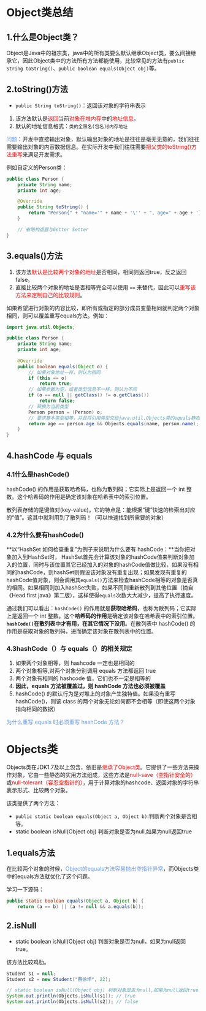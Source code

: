 <!-- toc -->

# Object类总结

## 1.什么是Object类？

Object是Java中的祖宗类，java中的所有类要么默认继承Object类，要么间接继承它，因此Object类中的方法所有方法都能使用，比较常见的方法有`public String toString()`、`public boolean equals(Object obj)`等。

## 2.toString()方法

- `public String toString()`：返回该对象的字符串表示

1. 该方法默认是<font color='red'>返回</font>当前<font color='red'>对象在</font><font color='red'>堆内存</font>中的<font color='red'>地址信息</font>，
2. 默认的地址信息格式：`类的全限名(包名)@内存地址`

<font color='cornflowerblue'>问题</font>：开发中直接输出对象，默认输出对象的地址是往往是毫无无意的，我们往往需要输出对象的内容数据信息。在实际开发中我们往往需要<font color='red'>把父类的toString()方法重写</font>来满足开发需求。

例如自定义的Person类：

```java
public class Person {  
    private String name;
    private int age;

    @Override
    public String toString() {
        return "Person{" + "name='" + name + '\'' + ", age=" + age + '}';
    }

    // 省略构造器与Getter Setter
}
```



## 3.equals()方法

1. 该方法<font color='red'>默认是比较两个对象的地址</font>是否相同，相同则返回true，反之返回false。
2. 直接比较两个对象的地址是否相等完全可以使用 `==` 来替代，因此可以<font color='red'>重写该方法来定制自己的比较规则</font>。

如果希望进行对象的内容比较，即所有或指定的部分成员变量相同就判定两个对象相同，则可以覆盖重写equals方法。例如：

```java
import java.util.Objects;

public class Person {	
	private String name;
	private int age;
	
    @Override
    public boolean equals(Object o) {
        // 如果对象地址一样，则认为相同
        if (this == o)
            return true;
        // 如果参数为空，或者类型信息不一样，则认为不同
        if (o == null || getClass() != o.getClass())
            return false;
        // 转换为当前类型
        Person person = (Person) o;
        // 要求基本类型相等，并且将引用类型交给java.util.Objects类的equals静态方法取用结果
        return age == person.age && Objects.equals(name, person.name);
    }
}
```

## 4.hashCode 与 equals

### 4.1什么是hashCode()

hashCode() 的作用是获取哈希码，也称为散列码；它实际上是返回一个 int 整数。这个哈希码的作用是确定该对象在哈希表中的索引位置。

散列表存储的是键值对(key-value)，它的特点是：能根据“键”快速的检索出对应的“值”。这其中就利用到了散列码！（可以快速找到所需要的对象）

### 4.2为什么要有hashCode()

**以“HashSet 如何检查重复”为例子来说明为什么要有 hashCode：**当你把对象加入到HashSet时， HashSet首先会计算该对象的hashCode值来判断对象加入的位置，同时与该位置其它已经加入的对象的hashCode值做比较，如果没有相同的hashCode，则hashSet则假设该对象没有重复出现；如果发现有重复的hashCode值对象，则会调用其`equals()`方法来检查hashCode相等的对象是否真的相同。如果相同则加入hashSet失败，如果不同则重新散列到其他位置（摘自《Head first java》第二版），这样使得`equals`次数大大减少，提高了执行速度。

通过我们可以看出：`hashCode()` 的作用就是**获取哈希码**，也称为散列码；它实际上是返回一个 int 整数。这个**哈希码的作用**是确定该对象在哈希表中的索引位置。**`hashCode()`在散列表中才有用，在其它情况下没用**。在散列表中 hashCode() 的作用是获取对象的散列码，进而确定该对象在散列表中的位置。

### 4.3hashCode（）与 equals（）的相关规定

1. 如果两个对象相等，则 hashcode 一定也是相同的
2. 两个对象相等,对两个对象分别调用 equals 方法都返回 true
3. 两个对象有相同的 hashcode 值，它们也不一定是相等的
4. **因此，equals 方法被覆盖过，则 hashCode 方法也必须被覆盖**
5. hashCode() 的默认行为是对堆上的对象产生独特值。如果没有重写 hashCode()，则该 class 的两个对象无论如何都不会相等（即使这两个对象指向相同的数据）

<font color='cornflowerblue'>为什么重写 equals 时必须重写 hashCode 方法？</font>

# Objects类

Objects类在JDK1.7及以上包含，依旧是<font color='red'>继承了Object类</font>。它提供了一些方法来操作对象，它由一些静态的实用方法组成，这些方法是<font color='red'>null-save（空指针安全的）</font>或<font color='red'>null-tolerant（容忍空指针的）</font>，用于计算对象的hashcode、返回对象的字符串表示形式、比较两个对象。

该类提供了两个方法：

- `public static boolean equals(Object a, Object b)`:判断两个对象是否相等。
- static boolean isNull(Object obj) 判断对象是否为null,如果为null返回true

## 1.equals方法

在比较两个对象的时候，<font color='cornflowerblue'>Object的equals方法容易抛出空指针异常</font>，而Objects类中的equals方法就优化了这个问题。

学习一下源码：

```java
public static boolean equals(Object a, Object b) {  
    return (a == b) || (a != null && a.equals(b));  
```

## 2.isNull

- static boolean isNull(Object obj) 判断对象是否为null，如果为null返回true。

该方法比较鸡肋。

```java
Student s1 = null;
Student s2 = new Student("蔡徐坤", 22);

// static boolean isNull(Object obj) 判断对象是否为null,如果为null返回true
System.out.println(Objects.isNull(s1)); // true
System.out.println(Objects.isNull(s2)); // false
```

